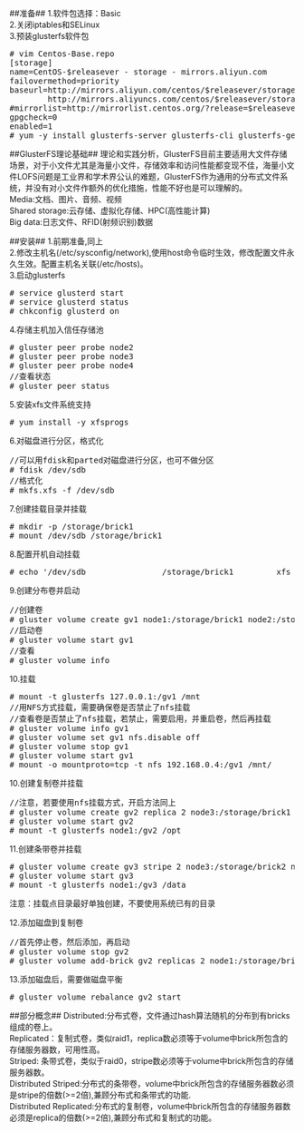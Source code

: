 ##准备##
1.软件包选择：Basic<br/>
2.关闭iptables和SELinux<br/>
3.预装glusterfs软件包 <br/>
<pre>
# vim Centos-Base.repo
[storage]
name=CentOS-$releasever - storage - mirrors.aliyun.com
failovermethod=priority
baseurl=http://mirrors.aliyun.com/centos/$releasever/storage/$basearch/gluster-3.9/
        http://mirrors.aliyuncs.com/centos/$releasever/storage/$basearch/gluster-3.9/
#mirrorlist=http://mirrorlist.centos.org/?release=$releasever&arch=$basearch&repo=contrib
gpgcheck=0
enabled=1
# yum -y install glusterfs-server glusterfs-cli glusterfs-geo-replication
</pre>

##GlusterFS理论基础##
理论和实践分析，GlusterFS目前主要适用大文件存储场景，对于小文件尤其是海量小文件，存储效率和访问性能都变现不佳，海量小文件LOFS问题是工业界和学术界公认的难题，GlusterFS作为通用的分布式文件系统，并没有对小文件作额外的优化措施，性能不好也是可以理解的。<br/>
Media:文档、图片、音频、视频<br/>
Shared storage:云存储、虚拟化存储、HPC(高性能计算)<br/>
Big data:日志文件、RFID(射频识别)数据<br/>

##安装##
1.前期准备,同上</br>
2.修改主机名(/etc/sysconfig/network),使用host命令临时生效，修改配置文件永久生效。配置主机名关联(/etc/hosts)。<br/>
3.启动glusterfs<br/>
<pre>
# service glusterd start
# service glusterd status
# chkconfig glusterd on
</pre>
4.存储主机加入信任存储池<br/>
<pre>
# gluster peer probe node2
# gluster peer probe node3
# gluster peer probe node4
//查看状态
# gluster peer status
</pre>
5.安装xfs文件系统支持<br/>
<pre>
# yum install -y xfsprogs
</pre>
6.对磁盘进行分区，格式化<br/>
<pre>
//可以用fdisk和parted对磁盘进行分区，也可不做分区
# fdisk /dev/sdb
//格式化
# mkfs.xfs -f /dev/sdb
</pre>
7.创建挂载目录并挂载<br/>
<pre>
# mkdir -p /storage/brick1
# mount /dev/sdb /storage/brick1
</pre>
8.配置开机自动挂载<br/>
<pre>
# echo '/dev/sdb                /storage/brick1         xfs     defaults        0 0' >> /etc/fstab
</pre>
9.创建分布卷并启动<br/>
<pre>
//创建卷
# gluster volume create gv1 node1:/storage/brick1 node2:/storage/brick1 force
//启动卷
# gluster volume start gv1
//查看
# gluster volume info
</pre>
10.挂载<br/>
<pre>
# mount -t glusterfs 127.0.0.1:/gv1 /mnt
//用NFS方式挂载，需要确保卷是否禁止了nfs挂载
//查看卷是否禁止了nfs挂载，若禁止，需要启用，并重启卷，然后再挂载
# gluster volume info gv1
# gluster volume set gv1 nfs.disable off
# gluster volume stop gv1
# gluster volume start gv1
# mount -o mountproto=tcp -t nfs 192.168.0.4:/gv1 /mnt/
</pre>
10.创建复制卷并挂载<br/>
<pre>
//注意，若要使用nfs挂载方式，开启方法同上
# gluster volume create gv2 replica 2 node3:/storage/brick1 node4:/storage/brick1 force
# gluster volume start gv2
# mount -t glusterfs node1:/gv2 /opt
</pre>
11.创建条带卷并挂载<br/>
<pre>
# gluster volume create gv3 stripe 2 node3:/storage/brick2 node4:/storage/brick2 force
# gluster volume start gv3
# mount -t glusterfs node1:/gv3 /data
</pre>

注意：挂载点目录最好单独创建，不要使用系统已有的目录<br/>

12.添加磁盘到复制卷<br/>
<pre>
//首先停止卷，然后添加，再启动
# gluster volume stop gv2
# gluster volume add-brick gv2 replicas 2 node1:/storage/brick1 node2:/storage/brick1 force
</pre>
13.添加磁盘后，需要做磁盘平衡<br/>
<pre>
# gluster volume rebalance gv2 start
</pre>
##部分概念##
Distributed:分布式卷，文件通过hash算法随机的分布到有bricks组成的卷上。<br/>
Replicated：复制式卷，类似raid1，replica数必须等于volume中brick所包含的存储服务器数，可用性高。<br/>
Striped: 条带式卷，类似于raid0，stripe数必须等于volume中brick所包含的存储服务器数。<br/>
Distributed Striped:分布式的条带卷，volume中brick所包含的存储服务器数必须是stripe的倍数(>=2倍),兼顾分布式和条带式的功能.<br/>
Distributed Replicated:分布式的复制卷，volume中brick所包含的存储服务器数必须是replica的倍数(>=2倍),兼顾分布式和复制式的功能。<br/>

